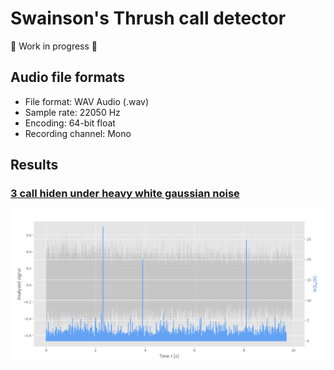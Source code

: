 # Swainson's Thrush call detector

🚧 Work in progress 🚧

## Audio file formats

- File format: WAV Audio (.wav)
- Sample rate: 22050 Hz
- Encoding: 64-bit float
- Recording channel: Mono

## Results

### [3 call hiden under heavy white gaussian noise](./audio_files/heavy_noise.wav)
![heavy_noise.wav analysis](./.github/markdown/heavy_noise_detection.png)